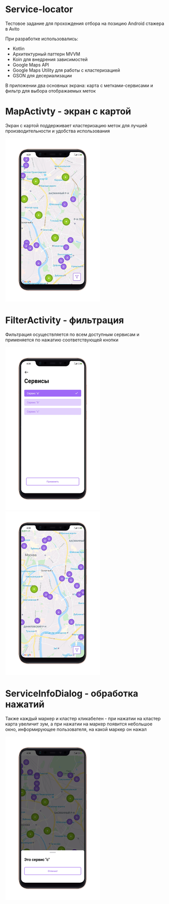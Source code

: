 # Service-locator
Тестовое задание для прохождения отбора на позицию Android стажера в Avito 

При разработке использовались:
* Kotlin
* Архитектурный паттерн MVVM
* Koin для внедрения зависимостей
* Google Maps API
* Google Maps Utility для работы с кластеризацией
* GSON для десериализации

В приложении два основных экрана: карта с метками-сервисами и фильтр для выбора отображаемых меток

# MapActivty - экран с картой
Экран с картой поддерживает кластеризацию меток для лучшей производительности и удобства использования

<span>
<img src="https://github.com/RuslanBarcho/Service-locator/blob/master/screenshots/map.png" width="300"/>
</span> 

# FilterActivity - фильтрация
Фильтрация осуществляется по всем доступным сервисам и применяется по нажатию соответствующей кнопки

<span>
<img src="https://github.com/RuslanBarcho/Service-locator/blob/master/screenshots/filter.png" width="300"/>
<img src="https://github.com/RuslanBarcho/Service-locator/blob/master/screenshots/filtered-map.png" width="300"/>
</span> 

# ServiceInfoDialog - обработка нажатий
Также каждый маркер и кластер кликабелен - при нажатии на кластер карта увеличит зум, а при нажатии на маркер появится небольшое окно, информирующее пользователя, на какой маркер он нажал

<span>
<img src="https://github.com/RuslanBarcho/Service-locator/blob/master/screenshots/dialog.png" width="300"/>
</span> 
